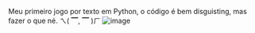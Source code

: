 Meu primeiro jogo por texto em Python, o código é bem disguisting, mas fazer o que né. ㄟ( ▔, ▔ )ㄏ
![image](https://github.com/user-attachments/assets/c5724a4b-fc8c-4381-b177-524da5360802)
